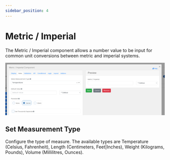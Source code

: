 ```yaml
---
sidebar_position: 4
---
```


# Metric / Imperial

The Metric / Imperial component allows a number value to be input for common unit conversions between metric and imperial systems.

![Metric Imperial](./img/metric-imperial.png)

## Set Measurement Type

Configure the type of measure. The available types are Temperature (Celsius, Fahrenheit), Length (Centimeters, Feet|Inches), Weight (Kilograms, Pounds), Volume (Millilitres, Ounces).

